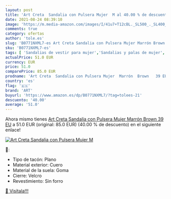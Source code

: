 ```yaml
---
layout: post
title: 'Art Creta  Sandalia con Pulsera Mujer  M al 40.00 % de descuento'
date: 2021-08-24 08:39:10
image: 'https://m.media-amazon.com/images/I/41u7+T12cBL._SL500_._SL400_.jpg'
comments: true
category: ofertas
author: 'tole.es'
slug: 'B0771NXML7-es Art Creta Sandalia con Pulsera Mujer Marrón Brown 39 EU'
sku: 'B0771NXML7-es'
tags: [ 'Sandalias de vestir para mujer','Sandalias y palas de mujer','Zapatos','Zapatos para mujer','Zapatos y complementos','art','sandalia', ]
actualPrice: 51.0 EUR
currency: EUR
price: 51.0
comparePrice: 85.0 EUR
prodname: 'Art Creta  Sandalia con Pulsera Mujer  Marrón  Brown   39 EU'
country: 'es'
flag: '🇪🇸'
brand: 'ART'
buyurl: 'https://www.amazon.es/dp/B0771NXML7/?tag=tolees-21'
descuento: '40.00'
average: '51.0'
---
```


Ahora mismo tienes [Art Creta  Sandalia con Pulsera Mujer  Marrón  Brown   39 EU](https://www.amazon.es/dp/B0771NXML7/?tag=tolees-21) a 51.0 EUR (original: 85.0 EUR) (40.00 %  de descuento) en el siguiente enlace!

[![Art Creta  Sandalia con Pulsera Mujer  M](https://m.media-amazon.com/images/I/41u7+T12cBL._SL500_._SL400_.jpg)](https://www.amazon.es/dp/B0771NXML7/?tag=tolees-21)

🔎:

- Tipo de tacón: Plano
- Material exterior: Cuero
- Material de la suela: Goma
- Cierre: Velcro
- Revestimiento: Sin forro

[🛒 Visítala!!!](https://www.amazon.es/dp/B0771NXML7/?tag=tolees-21)
